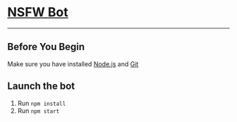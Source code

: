 # [NSFW Bot](https://wonderbotlist.com/fr/bot/592753795574923275)
---
**Before You Begin**
---
Make sure you have installed [Node.js](https://nodejs.org) and [Git](https://git-scm.com)

**Launch the bot**
---
1. Run `npm install`
2. Run `npm start`
